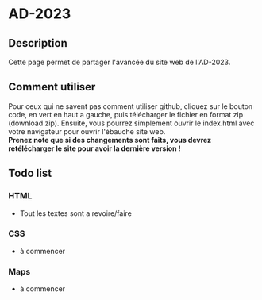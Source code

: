 # AD-2023
## Description
Cette page permet de partager l'avancée du site web de l'AD-2023.
## Comment utiliser
Pour ceux qui ne savent pas comment utiliser github, cliquez sur le bouton code, en vert en haut a gauche, puis télécharger le fichier en format zip (download zip). Ensuite, vous pourrez simplement ouvrir le index.html avec votre navigateur pour ouvrir l'ébauche site web. <br>
 **Prenez note que si des changements sont faits, vous devrez retélécharger le site pour avoir la dernière version !**
## Todo list
### HTML
- Tout les textes sont a revoire/faire
### CSS
- à commencer
### Maps
- à commencer